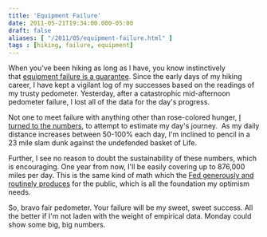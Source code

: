 ```yaml
---
title: 'Equipment Failure'
date: 2011-05-21T19:34:00.000-05:00
draft: false
aliases: [ "/2011/05/equipment-failure.html" ]
tags : [hiking, failure, equipment]
---
```


When you've been hiking as long as I have, you know instinctively that [equipment failure is a guarantee](http://goo.gl/i2n8n). Since the early days of my hiking career, I have kept a vigilant log of my successes based on the readings of my trusty pedometer. Yesterday, after a catastrophic mid-afternoon pedometer failure, I lost all of the data for the day's progress.  
  
Not one to meet failure with anything other than rose-colored hunger, [I turned to the numbers](http://goo.gl/Yeu4e), to attempt to estimate my day's journey.  As my daily distance increases between 50-100% each day, I'm inclined to pencil in a 23 mile slam dunk against the undefended basket of Life.  
  
Further, I see no reason to doubt the sustainability of these numbers, which is encouraging. One year from now, I'll be easily covering up to 876,000 miles per day. This is the same kind of math which the [Fed generously and routinely produces](http://goo.gl/zt5UN) for the public, which is all the foundation my optimism needs.  
  
So, bravo fair pedometer. Your failure will be my sweet, sweet success. All the better if I'm not laden with the weight of empirical data. Monday could show some big, big numbers.